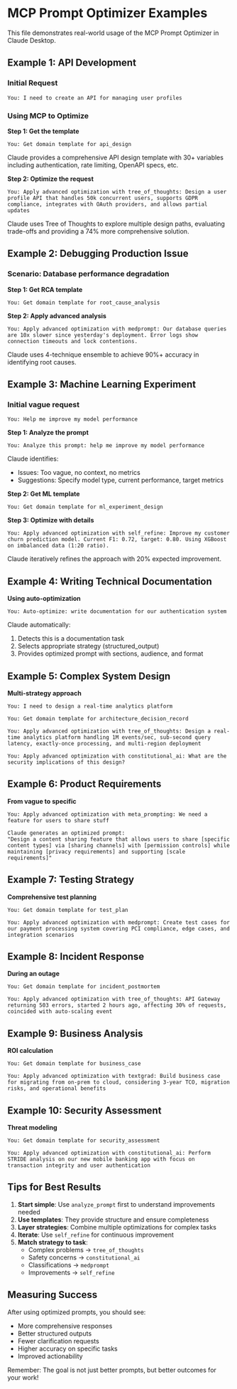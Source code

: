 # MCP Prompt Optimizer Examples

This file demonstrates real-world usage of the MCP Prompt Optimizer in Claude Desktop.

## Example 1: API Development

### Initial Request
```
You: I need to create an API for managing user profiles
```

### Using MCP to Optimize

**Step 1: Get the template**
```
You: Get domain template for api_design
```

Claude provides a comprehensive API design template with 30+ variables including authentication, rate limiting, OpenAPI specs, etc.

**Step 2: Optimize the request**
```
You: Apply advanced optimization with tree_of_thoughts: Design a user profile API that handles 50k concurrent users, supports GDPR compliance, integrates with OAuth providers, and allows partial updates
```

Claude uses Tree of Thoughts to explore multiple design paths, evaluating trade-offs and providing a 74% more comprehensive solution.

## Example 2: Debugging Production Issue

### Scenario: Database performance degradation

**Step 1: Get RCA template**
```
You: Get domain template for root_cause_analysis
```

**Step 2: Apply advanced analysis**
```
You: Apply advanced optimization with medprompt: Our database queries are 10x slower since yesterday's deployment. Error logs show connection timeouts and lock contentions.
```

Claude uses 4-technique ensemble to achieve 90%+ accuracy in identifying root causes.

## Example 3: Machine Learning Experiment

### Initial vague request
```
You: Help me improve my model performance
```

**Step 1: Analyze the prompt**
```
You: Analyze this prompt: help me improve my model performance
```

Claude identifies:
- Issues: Too vague, no context, no metrics
- Suggestions: Specify model type, current performance, target metrics

**Step 2: Get ML template**
```
You: Get domain template for ml_experiment_design
```

**Step 3: Optimize with details**
```
You: Apply advanced optimization with self_refine: Improve my customer churn prediction model. Current F1: 0.72, target: 0.80. Using XGBoost on imbalanced data (1:20 ratio).
```

Claude iteratively refines the approach with 20% expected improvement.

## Example 4: Writing Technical Documentation

**Using auto-optimization**
```
You: Auto-optimize: write documentation for our authentication system
```

Claude automatically:
1. Detects this is a documentation task
2. Selects appropriate strategy (structured_output)
3. Provides optimized prompt with sections, audience, and format

## Example 5: Complex System Design

**Multi-strategy approach**
```
You: I need to design a real-time analytics platform

You: Get domain template for architecture_decision_record

You: Apply advanced optimization with tree_of_thoughts: Design a real-time analytics platform handling 1M events/sec, sub-second query latency, exactly-once processing, and multi-region deployment

You: Apply advanced optimization with constitutional_ai: What are the security implications of this design?
```

## Example 6: Product Requirements

**From vague to specific**
```
You: Apply advanced optimization with meta_prompting: We need a feature for users to share stuff

Claude generates an optimized prompt:
"Design a content sharing feature that allows users to share [specific content types] via [sharing channels] with [permission controls] while maintaining [privacy requirements] and supporting [scale requirements]"
```

## Example 7: Testing Strategy

**Comprehensive test planning**
```
You: Get domain template for test_plan

You: Apply advanced optimization with medprompt: Create test cases for our payment processing system covering PCI compliance, edge cases, and integration scenarios
```

## Example 8: Incident Response

**During an outage**
```
You: Get domain template for incident_postmortem

You: Apply advanced optimization with tree_of_thoughts: API Gateway returning 503 errors, started 2 hours ago, affecting 30% of requests, coincided with auto-scaling event
```

## Example 9: Business Analysis

**ROI calculation**
```
You: Get domain template for business_case

You: Apply advanced optimization with textgrad: Build business case for migrating from on-prem to cloud, considering 3-year TCO, migration risks, and operational benefits
```

## Example 10: Security Assessment

**Threat modeling**
```
You: Get domain template for security_assessment

You: Apply advanced optimization with constitutional_ai: Perform STRIDE analysis on our new mobile banking app with focus on transaction integrity and user authentication
```

## Tips for Best Results

1. **Start simple**: Use `analyze_prompt` first to understand improvements needed
2. **Use templates**: They provide structure and ensure completeness
3. **Layer strategies**: Combine multiple optimizations for complex tasks
4. **Iterate**: Use `self_refine` for continuous improvement
5. **Match strategy to task**: 
   - Complex problems → `tree_of_thoughts`
   - Safety concerns → `constitutional_ai`
   - Classifications → `medprompt`
   - Improvements → `self_refine`

## Measuring Success

After using optimized prompts, you should see:
- More comprehensive responses
- Better structured outputs
- Fewer clarification requests
- Higher accuracy on specific tasks
- Improved actionability

Remember: The goal is not just better prompts, but better outcomes for your work!
